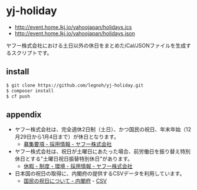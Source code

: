 # yj-holiday

- http://event.home.lkj.io/yahoojapan/holidays.ics
- http://event.home.lkj.io/yahoojapan/holidays.json

ヤフー株式会社における土日以外の休日をまとめたiCal/JSONファイルを生成するスクリプトです。

## install
```sh
$ git clone https://github.com/legnoh/yj-holiday.git
$ composer install
$ cf push
```

## appendix

- ヤフー株式会社は、完全週休2日制（土日）、かつ国民の祝日、年末年始（12月29日から1月4日まで）が休日となります。
  - [募集要項 - 採用情報 - ヤフー株式会社](https://about.yahoo.co.jp/hr/guideline/)
- ヤフー株式会社は、祝日が土曜日にあたった場合、前労働日を振り替え特別休日とする"土曜日祝日振替特別休日"があります。
  - [休暇 - 制度・環境 - 採用情報 - ヤフー株式会社](https://about.yahoo.co.jp/hr/workplace/vacation.html)
- 日本国の祝日の取得に、内閣府の提供するCSVデータを利用しています。
  - [国民の祝日について - 内閣府](http://www8.cao.go.jp/chosei/shukujitsu/gaiyou.html) - [CSV](http://www8.cao.go.jp/chosei/shukujitsu/syukujitsu_kyujitsu.csv)
